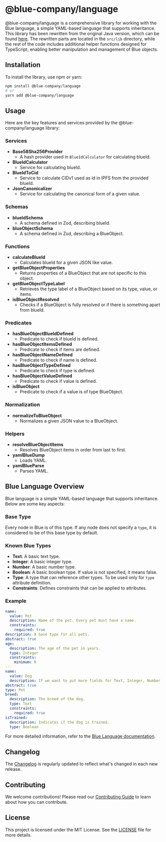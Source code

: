 # @blue-company/language

@blue-company/language is a comprehensive library for working with the Blue language, a simple YAML-based language that supports inheritance. This library has been rewritten from the original Java version, which can be found [here](https://github.com/bluecontract/blue-language-java). The rewritten parts are located in the `src/lib` directory, while the rest of the code includes additional helper functions designed for TypeScript, enabling better manipulation and management of Blue objects.

## Installation

To install the library, use npm or yarn:

```bash
npm install @blue-company/language
# or
yarn add @blue-company/language
```

## Usage

Here are the key features and services provided by the @blue-company/language library:

### Services

- **Base58Sha256Provider**
  - A hash provider used in `BlueIdCalculator` for calculating blueId.
- **BlueIdCalculator**
  - Service for calculating blueId.
- **BlueIdToCid**
  - Service to calculate CIDv1 used as id in IPFS from the provided blueId.
- **JsonCanonicalizer**
  - Service for calculating the canonical form of a given value.

### Schemas

- **blueIdSchema**
  - A schema defined in Zod, describing blueId.
- **blueObjectSchema**
  - A schema defined in Zod, describing a BlueObject.

### Functions

- **calculateBlueId**
  - Calculates blueId for a given JSON like value.
- **getBlueObjectProperties**
  - Returns properties of a BlueObject that are not specific to this object.
- **getBlueObjectTypeLabel**
  - Retrieves the type label of a BlueObject based on its type, value, or items.
- **isBlueObjectResolved**
  - Checks if a BlueObject is fully resolved or if there is something apart from blueId.

### Predicates

- **hasBlueObjectBlueIdDefined**
  - Predicate to check if blueId is defined.
- **hasBlueObjectItemsDefined**
  - Predicate to check if items are defined.
- **hasBlueObjectNameDefined**
  - Predicate to check if name is defined.
- **hasBlueObjectTypeDefined**
  - Predicate to check if type is defined.
- **hasBlueObjectValueDefined**
  - Predicate to check if value is defined.
- **isBlueObject**
  - Predicate to check if a value is of type BlueObject.

### Normalization

- **normalizeToBlueObject**
  - Normalizes a given JSON value to a BlueObject.

### Helpers

- **resolveBlueObjectItems**
  - Resolves BlueObject items in order from last to first.
- **yamlBlueDump**
  - Loads YAML.
- **yamlBlueParse**
  - Parses YAML.

## Blue Language Overview

Blue language is a simple YAML-based language that supports inheritance. Below are some key aspects:

### Base Type

Every node in Blue is of this type. If any node does not specify a `type`, it is considered to be of this base type by default.

### Known Blue Types

- **Text**: A basic text type.
- **Integer**: A basic integer type.
- **Number**: A basic number type.
- **Boolean**: A basic boolean type. If value is not specified, it means false.
- **Type**: A type that can reference other types. To be used only for `type` attribute definition.
- **Constraints**: Defines constraints that can be applied to attributes.

### Example

```yaml
name:
  value: Pet
  description: Name of the pet. Every pet must have a name.
  constraints:
    required: true
description: A base type for all pets.
abstract: true
age:
  description: The age of the pet in years.
  type: Integer
  constraints:
    minimum: 0
---
name:
  value: Dog
  description: If we want to put more fields for Text, Integer, Number, Boolean, or Type elements, we can use `value` instead of inline approach like everywhere else here.
abstract: true
type: Pet
breed:
  description: The breed of the dog.
  type: Text
  constraints:
    required: true
isTrained:
  description: Indicates if the dog is trained.
  type: Boolean
```

For more detailed information, refer to the [Blue Language documentation](https://github.com/bluecontract/blue-language-java).

## Changelog

The [Changelog](https://github.com/bluecontract/blue-js/blob/main/CHANGELOG.md) is regularly updated to reflect what's changed in each new release.

## Contributing

We welcome contributions! Please read our [Contributing Guide](https://github.com/bluecontract/blue-js/blob/main/CONTRIBUTING.md) to learn about how you can contribute.

## License

This project is licensed under the MIT License. See the [LICENSE](LICENSE) file for more details.
